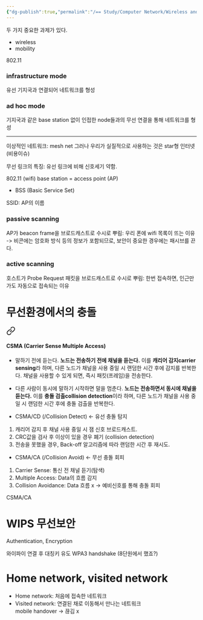 ```yaml
---
{"dg-publish":true,"permalink":"/== Study/Computer Network/Wireless and Mobile Networks./","created":"2023-12-17T23:53:02.000+09:00","updated":"2025-01-14T15:33:44.000+09:00"}
---
```



두 가지 중요한 과제가 있다.
- wireless
- mobility

802.11

### infrastructure mode
유선 기지국과 연결되어 네트워크를 형성
### ad hoc mode
기지국과 같은 base station 없이 인접한 node들과의 무선 연결을 통해 네트워크를 형성

---
이상적인 네트워크: mesh net
그러나 우리가 실질적으로 사용하는 것은 star형 인터넷 (비용이슈)

무선 링크의 특징:
유선 링크에 비해 신호세기 약함.


802.11 (wifi)
base station = access point (AP)
- BSS (Basic Service Set)

SSID: AP의 이름

### passive scanning
AP가 beacon frame을  브로드캐스트로 수시로 뿌림: 우리 폰에 wifi 목록이 뜨는 이유
-> 비콘에는 암호화 방식 등의 정보가 포함되므로, 보안이 중요한 경우에는 패시브를 끈다.
### active scanning
호스트가 Probe Request 패킷을 브로드캐스트로 수시로 뿌림: 한번 접속하면, 인근만 가도 자동으로 접속되는 이유

# 무선환경에서의 충돌

<div class="transclusion internal-embed is-loaded"><a class="markdown-embed-link" href="/study/computer-network/l2-data-link-layer/#csma-carrier-sense-multiple-access" aria-label="Open link"><svg xmlns="http://www.w3.org/2000/svg" width="24" height="24" viewBox="0 0 24 24" fill="none" stroke="currentColor" stroke-width="2" stroke-linecap="round" stroke-linejoin="round" class="svg-icon lucide-link"><path d="M10 13a5 5 0 0 0 7.54.54l3-3a5 5 0 0 0-7.07-7.07l-1.72 1.71"></path><path d="M14 11a5 5 0 0 0-7.54-.54l-3 3a5 5 0 0 0 7.07 7.07l1.71-1.71"></path></svg></a><div class="markdown-embed">



#### CSMA (Carrier Sense Multiple Access)
- 말하기 전에 듣는다.
**노드는 전송하기 전에 채널을 듣는다.** 이를 **캐리어 감지carrier sensing**라 하며, 다른 노드가 채널을 사용 중일 시 랜덤한 시간 후에 감지를 반복한다. 채널을 사용할 수 있게 되면, 즉시 패킷(프레임)을 전송한다.

- 다른 사람이 동시에 말하기 시작하면 말을 멈춘다.
**노드는 전송하면서 동시에 채널을 듣는다.** 이를 **충돌 검출collision detection**이라 하며, 다른 노드가 채널을 사용 중일 시 랜덤한 시간 후에 충돌 검출을 반복한다.

- CSMA/CD (/Collision Detect)  <- 유선 충돌 탐지
1. 캐리어 감지 후 채널 사용 중일 시 잼 신호 브로드캐스트.
2. CRC값을 검사 후 이상이 있을 경우 폐기 (collision detection)
3. 전송을 못했을 경우, Back-off 알고리즘에 따라 랜덤한 시간 후 재시도.

- CSMA/CA (/Collision Avoid)   <- 무선 충돌 회피
1. Carrier Sense: 통신 전 채널 듣기(탐색)
2. Multiple Access: Data의 흐름 감지
3. Collision Avoidance: Data 흐름 x -> 예비신호를 통해 충돌 회피


</div></div>

CSMA/CA

# WIPS 무선보안
Authentication, Encryption

와이파이 연결 후 대칭키 유도
WPA3 handshake (8단원에서 했죠?)


# Home network, visited network
- Home network: 처음에 접속한 네트워크
- Visited network: 연결된 채로 이동해서 만나는 네트워크\
mobile handover -> 끊김 x